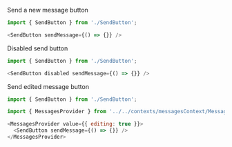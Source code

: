 Send a new message button

```js
import { SendButton } from './SendButton';

<SendButton sendMessage={() => {}} />
```

Disabled send button

```js
import { SendButton } from './SendButton';

<SendButton disabled sendMessage={() => {}} />
```

Send edited message button

```js
import { SendButton } from './SendButton';

import { MessagesProvider } from '../../contexts/messagesContext/MessagesContext';

<MessagesProvider value={{ editing: true }}>
  <SendButton sendMessage={() => {}} />
</MessagesProvider>
```
